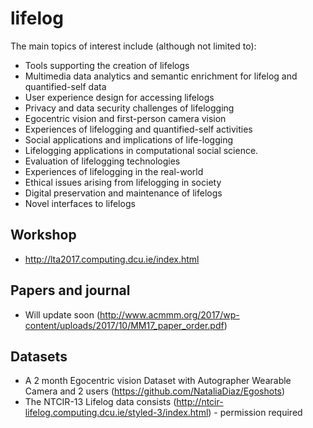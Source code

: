 # lifelog

The main topics of interest include (although not limited to):

* Tools supporting the creation of lifelogs
* Multimedia data analytics and semantic enrichment for lifelog and quantified-self data
* User experience design for accessing lifelogs
* Privacy and data security challenges of lifelogging
* Egocentric vision and first-person camera vision
* Experiences of lifelogging and quantified-self activities
* Social applications and implications of life-logging
* Lifelogging applications in computational social science.
* Evaluation of lifelogging technologies
* Experiences of lifelogging in the real-world
* Ethical issues arising from lifelogging in society
* Digital preservation and maintenance of lifelogs
* Novel interfaces to lifelogs

## Workshop
* http://lta2017.computing.dcu.ie/index.html

## Papers and journal

* Will update soon (http://www.acmmm.org/2017/wp-content/uploads/2017/10/MM17_paper_order.pdf)

## Datasets

* A 2 month Egocentric vision Dataset with Autographer Wearable Camera and 2 users (https://github.com/NataliaDiaz/Egoshots)
* The NTCIR-13 Lifelog data consists (http://ntcir-lifelog.computing.dcu.ie/styled-3/index.html) - permission required
